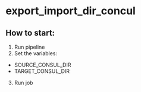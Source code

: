 # export_import_dir_concul
## How to start:
1. Run pipeline
2. Set the variables:
- SOURCE_CONSUL_DIR
- TARGET_CONSUL_DIR
3. Run job
